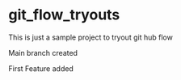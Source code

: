 # git_flow_tryouts
This is just a sample project to tryout git hub flow

Main branch created

First Feature added